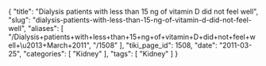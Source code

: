 {
    "title": "Dialysis patients with less than 15 ng of vitamin D did not feel well",
    "slug": "dialysis-patients-with-less-than-15-ng-of-vitamin-d-did-not-feel-well",
    "aliases": [
        "/Dialysis+patients+with+less+than+15+ng+of+vitamin+D+did+not+feel+well+\u2013+March+2011",
        "/1508"
    ],
    "tiki_page_id": 1508,
    "date": "2011-03-25",
    "categories": [
        "Kidney"
    ],
    "tags": [
        "Kidney"
    ]
}